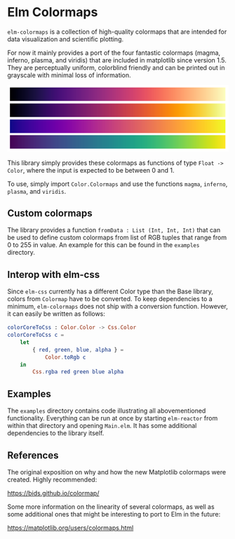 # Elm Colormaps

`elm-colormaps` is a collection of high-quality colormaps that are intended for data visualization and scientific plotting.

For now it mainly provides a port of the four fantastic colormaps (magma, inferno, plasma, and viridis) that are included in matplotlib since version 1.5. They are perceptually uniform, colorblind friendly and can be printed out in grayscale with minimal loss of information.

![magma, inferno, plasma, and viridis](https://raw.githubusercontent.com/2mol/elm-colormaps/master/images/matplotlib.png)

This library simply provides these colormaps as functions of type `Float -> Color`, where the input is expected to be between 0 and 1.

To use, simply import `Color.Colormaps` and use the functions `magma`, `inferno`, `plasma`, and `viridis`.

## Custom colormaps

The library provides a function `fromData : List (Int, Int, Int)` that can be used to define custom colormaps from list of RGB tuples that range from 0 to 255 in value. An example for this can be found in the `examples` directory.

## Interop with elm-css

Since `elm-css` currently has a different Color type than the Base library, colors from `Colormap` have to be converted. To keep dependencies to a minimum, `elm-colormaps` does not ship with a conversion function. However, it can easily be written as follows:

```elm
colorCoreToCss : Color.Color -> Css.Color
colorCoreToCss c =
    let
        { red, green, blue, alpha } =
            Color.toRgb c
    in
        Css.rgba red green blue alpha
```

## Examples

The `examples` directory contains code illustrating all abovementioned functionality. Everything can be run at once by starting `elm-reactor` from within that directory and opening `Main.elm`. It has some additional dependencies to the library itself.

## References

The original exposition on why and how the new Matplotlib colormaps were created. Highly recommended:

https://bids.github.io/colormap/

Some more information on the linearity of several colormaps, as well as some additional ones that might be interesting to port to Elm in the future:

https://matplotlib.org/users/colormaps.html
